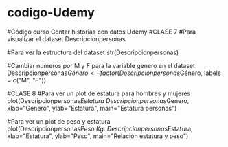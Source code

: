 # codigo-Udemy
#Código curso Contar historias con datos Udemy
#CLASE 7
#Para visualizar el dataset
Descripcionpersonas

#Para ver la estructura del dataset
str(Descripcionpersonas)

#Cambiar numeros por M y F para la variable genero en el dataset
Descripcionpersonas$Género <- factor(Descripcionpersonas$Género, labels = c("M", "F"))

#CLASE 8
#Para ver un plot de estatura para hombres y mujeres
plot(Descripcionpersonas$Estatura~Descripcionpersonas$Genero, xlab="Genero", ylab="Estatura", main="Estatura personas")

#Para ver un plot de peso y estatura
plot(Descripcionpersonas$Peso.Kg.~Descripcionpersonas$Estatura, xlab="Estatura", ylab="Peso", main="Relación estatura y peso")








